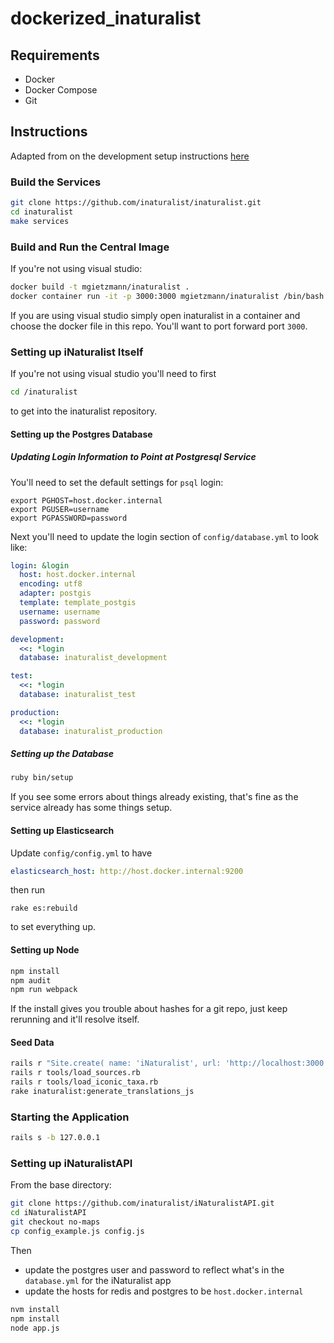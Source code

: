 # dockerized_inaturalist

## Requirements
* Docker
* Docker Compose
* Git

## Instructions
Adapted from on the development setup instructions [here](https://github.com/inaturalist/inaturalist/wiki/Development-Setup-Guide)

### Build the Services
```bash
git clone https://github.com/inaturalist/inaturalist.git
cd inaturalist
make services
```

### Build and Run the Central Image
If you're not using visual studio:
```bash
docker build -t mgietzmann/inaturalist .
docker container run -it -p 3000:3000 mgietzmann/inaturalist /bin/bash
```

If you are using visual studio simply open inaturalist in a container and choose the docker file in this repo. You'll want to port forward port `3000`.

### Setting up iNaturalist Itself
If you're not using visual studio you'll need to first
```bash
cd /inaturalist
```
to get into the inaturalist repository.

#### Setting up the Postgres Database

##### Updating Login Information to Point at Postgresql Service
You'll need to set the default settings for `psql` login:
```
export PGHOST=host.docker.internal
export PGUSER=username
export PGPASSWORD=password
```
Next you'll need to update the login section of `config/database.yml` to look like:
```yml
login: &login
  host: host.docker.internal
  encoding: utf8
  adapter: postgis
  template: template_postgis
  username: username
  password: password

development:
  <<: *login
  database: inaturalist_development

test:
  <<: *login
  database: inaturalist_test

production:
  <<: *login
  database: inaturalist_production
```

##### Setting up the Database
```bash
ruby bin/setup
```
If you see some errors about things already existing, that's fine as the service already has some things setup.

#### Setting up Elasticsearch
Update `config/config.yml` to have
```yml
elasticsearch_host: http://host.docker.internal:9200
```
then run
```
rake es:rebuild
```
to set everything up.

#### Setting up Node
```bash
npm install
npm audit
npm run webpack 
```

If the install gives you trouble about hashes for a git repo, just keep rerunning and it'll resolve itself. 

#### Seed Data
```bash
rails r "Site.create( name: 'iNaturalist', url: 'http://localhost:3000' )"
rails r tools/load_sources.rb
rails r tools/load_iconic_taxa.rb
rake inaturalist:generate_translations_js
```

### Starting the Application
```bash
rails s -b 127.0.0.1
```

### Setting up iNaturalistAPI
From the base directory:
```bash
git clone https://github.com/inaturalist/iNaturalistAPI.git
cd iNaturalistAPI
git checkout no-maps
cp config_example.js config.js
```

Then 
- update the postgres user and password to reflect what's in the `database.yml` for the iNaturalist app
- update the hosts for redis and postgres to be `host.docker.internal`

```bash
nvm install
npm install 
node app.js
```

